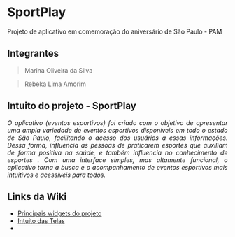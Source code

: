 # SportPlay
Projeto de aplicativo em comemoração do aniversário de São Paulo - PAM
## Integrantes
> Marina Oliveira da Silva

> Rebeka Lima Amorim
## Intuito do projeto - SportPlay
_<p align="justify">  O aplicativo (eventos esportivos) foi criado com o objetivo de apresentar uma ampla variedade de eventos esportivos disponíveis em todo o estado de São Paulo, facilitando o acesso dos usuários a essas informações. Dessa forma,  influencia as pessoas de praticarem esportes que auxiliam de forma positiva na saúde, e também influencia no conhecimento de esportes . Com uma interface simples, mas altamente funcional, o aplicativo torna a busca e o acompanhamento de eventos esportivos mais intuitivos e acessíveis para todos.</p>_
## Links da Wiki
- [Principais widgets do projeto](https://github.com/rebekaamorim/eventos_esportivos.wiki.git)
- [Intuito das Telas](https://github.com/rebekaamorim/eventos_esportivos/wiki/Intuito-das-Telas)
- 
